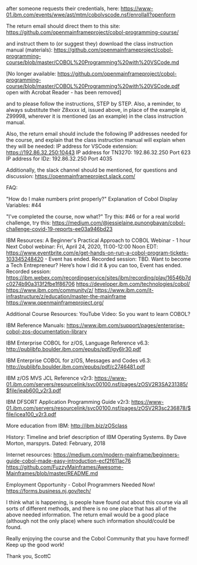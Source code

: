 after someone requests their credentials, here:
https://www-01.ibm.com/events/wwe/ast/mtm/cobolvscode.nsf/enrollall?openform

The return email should direct them to this site:
https://github.com/openmainframeproject/cobol-programming-course/

and instruct them to (or suggest they) download the class instruction manual (materials):
<https://github.com/openmainframeproject/cobol-programming-course/blob/master/COBOL%20Programming%20with%20VSCode.md>

[No longer available: https://github.com/openmainframeproject/cobol-programming-course/blob/master/COBOL%20Programming%20with%20VSCode.pdf open with Acrobat Reader - has been removed]

and to please follow the instructions, STEP by STEP. Also, a reminder, to always substitute their Z8xxxx id, issued above, in place of the example id, Z99998, wherever it is mentioned (as an example) in the class instruction manual.

Also, the return email should include the following IP addresses needed for the course, and explain that the class instruction manual will explain when they will be needed:
IP address for VSCode extension: https://192.86.32.250:10443
IP address for TN3270: 192.86.32.250 Port 623
IP address for IDz: 192.86.32.250 Port 4035

Additionally, the slack channel should be mentioned, for questions and discussion:
https://openmainframeproject.slack.com/

FAQ:

"How do I make numbers print properly?" Explanation of Cobol Display Variables: #44

"I've completed the course, now what?" Try this: #46 or for a real world challenge, try this:
https://medium.com/@jessielaine.punongbayan/cobol-challenge-covid-19-reports-ee03a946bd23

IBM Resources:
A Beginner's Practical Approach to COBOL Webinar - 1 hour
Next Cobol webinar: Fri, April 24, 2020, 11:00-12:00 Noon EDT:
https://www.eventbrite.com/e/get-hands-on-run-a-cobol-program-tickets-103345248420 - Event has ended. Recorded session: TBD.
Want to become a Tech Entrepreneur? Here’s how I did it & you can too, Event has ended. Recorded session: https://ibm.webex.com/recordingservice/sites/ibm/recording/play/16546b7dc0274b90a313f2fbe1f86706
https://developer.ibm.com/technologies/cobol/
https://www.ibm.com/community/z/
https://www.ibm.com/it-infrastructure/z/education/master-the-mainframe
https://www.openmainframeproject.org/

Additional Course Resources:
YouTube Video: So you want to learn COBOL?

IBM Reference Manuals:
https://www.ibm.com/support/pages/enterprise-cobol-zos-documentation-library

IBM Enterprise COBOL for z/OS, Language Reference v6.3:
http://publibfp.boulder.ibm.com/epubs/pdf/igy6lr30.pdf

IBM Enterprise COBOL for z/OS, Messages and Codes v6.3:
http://publibfp.boulder.ibm.com/epubs/pdf/c2746481.pdf

IBM z/OS MVS JCL Reference v2r3:
https://www-01.ibm.com/servers/resourcelink/svc00100.nsf/pages/zOSV2R3SA231385/$file/ieab600_v2r3.pdf

IBM DFSORT Application Programming Guide v2r3:
https://www-01.ibm.com/servers/resourcelink/svc00100.nsf/pages/zOSV2R3sc236878/$file/icea100_v2r3.pdf

More education from IBM:
http://ibm.biz/zOSclass

History:
Timeline and brief description of IBM Operating Systems. By Dave Morton, marspyrs. Dated: February, 2018

Internet resources:
https://medium.com/modern-mainframe/beginners-guide-cobol-made-easy-introduction-ecf2f611ac76
https://github.com/FuzzyMainframes/Awesome-Mainframes/blob/master/README.md

Employment Opportunity - Cobol Programmers Needed Now!
https://forms.business.nj.gov/tech/

I think what is happening, is people have found out about this course via all sorts of different methods, and there is no one place that has all of the above needed information. The return email would be a good place (although not the only place) where such information should/could be found.

Really enjoying the course and the Cobol Community that you have formed!
Keep up the good work!

Thank you,
ScottC
